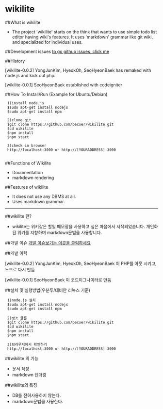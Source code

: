 wikilite
======

##What is wikilite
 * The project 'wikilite' starts on the think that wants to use simple todo list editor having wiki's features. It uses 'markdown' grammar like git wiki, and specialized for individual uses.

##Development issues
[to go github issues, click me](https://github.com/becxer/wikilite/issues)

##History

[wikilite-0.0.2] YongJunKim, HyeokOh, SeoHyeonBaek has remaked with node.js and kick out php.

[wikilite-0.0.1] SeoHyeonBaek established with codeigniter 

##How To Install/Run (Example for Ubuntu/Debian)
```
 1)install node.js
 $sudo apt-get install nodejs
 $sudo apt-get install npm
 
 2)clone git
 $git clone https://github.com/becxer/wikilite.git
 $cd wikilite
 $npm install
 $npm start

 3)check in browser
 http://localhost:3000 or http://[YOURADDRESS]:3000
 
```

##Functions of Wikilite
 * Documentation
  * markdown rendering

##Features of wikilite
 * It does not use any DBMS at all.
 * Uses markdown grammar.


--------------------------------------------------------------

##wikilite 란?
 * wikilite는 위키같은 할일 메모장을 사용하고 싶은 마음에서 시작되었습니다. 개인화된 위키를 지향하며 markdown문법을 사용합니다.

##개발 이슈
[개발 이슈보기는 이곳을 클릭하세요](https://github.com/becxer/wikilite/issues)

##개발 이력

[wikilite-0.0.2] YongJunKim, HyeokOh, SeoHyeonBaek 이 PHP를 아웃 시키고, 노드로 다시 만듬

[wikilite-0.0.1] SeoHyeonBaek 이 코드이그나이터로 만듬

##설치 및 실행방법(우분투/데비안 리눅스 기준)

```
 1)node.js 설치
 $sudo apt-get install nodejs
 $sudo apt-get install npm
 
 2)git 클론
 $git clone https://github.com/becxer/wikilite.git
 $cd wikilite
 $npm install
 $npm start

 3)브라우저에서 확인하기
 http://localhost:3000 or http://[YOURADDRESS]:3000
```

##wikilite 의 기능
 * 문서 작성
  * markdown 렌더링

##wikilite의 특징
 * DB를 전혀사용하지 않는다.
 * markdown문법을 사용한다.
